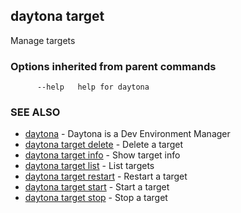## daytona target

Manage targets

### Options inherited from parent commands

```
      --help   help for daytona
```

### SEE ALSO

* [daytona](daytona.md)	 - Daytona is a Dev Environment Manager
* [daytona target delete](daytona_target_delete.md)	 - Delete a target
* [daytona target info](daytona_target_info.md)	 - Show target info
* [daytona target list](daytona_target_list.md)	 - List targets
* [daytona target restart](daytona_target_restart.md)	 - Restart a target
* [daytona target start](daytona_target_start.md)	 - Start a target
* [daytona target stop](daytona_target_stop.md)	 - Stop a target


